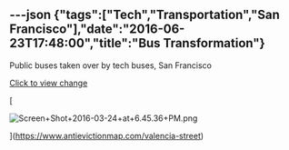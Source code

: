 ---json
{"tags":["Tech","Transportation","San Francisco"],"date":"2016-06-23T17:48:00","title":"Bus Transformation"}
---

Public buses taken over by tech buses, San Francisco

[Click to view change](https://www.antievictionmap.com/valencia-street)

[

![Screen+Shot+2016-03-24+at+6.45.36+PM.png](https://images.squarespace-cdn.com/content/v1/52b7d7a6e4b0b3e376ac8ea2/1514054870903-I7QLBCORRGM4PPM8JYB1/ke17ZwdGBToddI8pDm48kI5tsmqIAdjA_yP5iFV4Zn5Zw-zPPgdn4jUwVcJE1ZvWEtT5uBSRWt4vQZAgTJucoTqqXjS3CfNDSuuf31e0tVEjt04RR5d2whYOSF5IYM8OYZuqmequXVA5ni_A-2iqm5u3E9Ef3XsXP1C_826c-iU/Screen%2BShot%2B2016-03-24%2Bat%2B6.45.36%2BPM.png)

](https://www.antievictionmap.com/valencia-street)